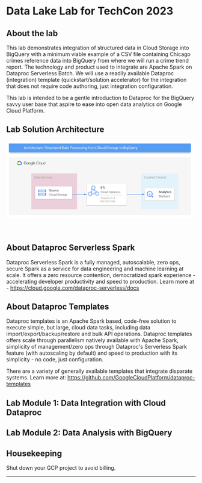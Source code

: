 # Data Lake Lab for TechCon 2023

## About the lab

This lab demonstrates integration of structured data in Cloud Storage into BigQuery with a minimum viable example of a CSV file containing Chicago crimes reference data into BigQuery from where we will run a crime trend report. The technology and product used to integrate are Apache Spark on Dataproc Serverless Batch. We will use a readily available Dataproc (integration) template (quickstart/solution accelerator) for the integration that does not require code authoring, just integration configuration. 

This lab is intended to be a gentle introduction to Dataproc for the BigQuery savvy user base that aspire to ease into open data analytics on Google Cloud Platform.

## Lab Solution Architecture

![README](01-images/datalake-lab-architecture.png)   
<br><br>

## About Dataproc Serverless Spark 

Dataproc Serverless Spark is a fully managed, autoscalable, zero ops, secure Spark as a service for data engineering and machine learning at scale. It offers a zero resource contention, democratized spark experience - accelerating developer productivity and speed to production. Learn more at - https://cloud.google.com/dataproc-serverless/docs 


## About Dataproc Templates

Dataproc templates is an Apache Spark based, code-free solution to execute simple, but large, cloud data tasks, including data import/export/backup/restore and bulk API operations. Dataproc templates offers scale through parallelism natively available with Apache Spark, simplicity of management/zero ops through Dataproc's Serverless Spark feature (with autoscaling by default) and speed to production with its simplicity - no code, just configuration.

There are a variety of generally available templates that integrate disparate systems. Learn more at: https://github.com/GoogleCloudPlatform/dataproc-templates


## Lab Module 1: Data Integration with Cloud Dataproc




## Lab Module 2: Data Analysis with BigQuery




## Housekeeping

Shut down your GCP project to avoid billing.

<hr>



